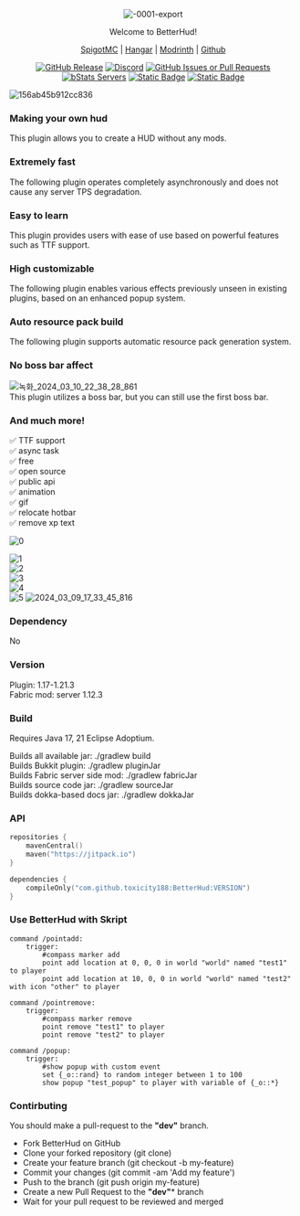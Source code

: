 <div align="center">  

![-0001-export](https://github.com/toxicity188/BetterHud/assets/114675706/ccbf4bd3-9133-44ee-b277-985eae4349ae)  

Welcome to BetterHud!

[SpigotMC](https://www.spigotmc.org/resources/115559/) | [Hangar](https://hangar.papermc.io/toxicity188/BetterHud) | [Modrinth](https://modrinth.com/plugin/betterhud2) | [Github](https://github.com/toxicity188/BetterHud)

[![GitHub Release](https://img.shields.io/github/v/release/toxicity188/BetterHud?display_name=release&style=for-the-badge&logo=kotlin)](https://github.com/toxicity188/BetterHud/releases/latest)
[![Discord](https://img.shields.io/badge/Discord-%235865F2.svg?style=for-the-badge&logo=discord&logoColor=white)](https://discord.com/invite/rePyFESDbk) 
[![GitHub Issues or Pull Requests](https://img.shields.io/github/issues/toxicity188/BetterHud?style=for-the-badge&logo=github)](https://github.com/toxicity188/BetterHud/issues) 
[![bStats Servers](https://img.shields.io/bstats/servers/21287?style=for-the-badge&logo=minecraft&label=bStats&color=0%2C150%2C136%2C0)](https://bstats.org/plugin/bukkit/BetterHud/21287)
[![Static Badge](https://img.shields.io/badge/WIKI-blue?style=for-the-badge)](https://github.com/toxicity188/BetterHud/wiki)
[![Static Badge](https://img.shields.io/badge/paypal-toxicity-blue?style=for-the-badge&logo=paypal)](https://www.paypal.com/paypalme/toxicity188?country.x=KR&locale.x=en_US)

</div>

 ![156ab45b912cc836](https://github.com/toxicity188/BetterHud/assets/114675706/9ff14900-9c8a-46b1-952b-8c401f0b5973)  


### Making your own hud
This plugin allows you to create a HUD without any mods.

### Extremely fast
The following plugin operates completely asynchronously and does not cause any server TPS degradation.

### Easy to learn
This plugin provides users with ease of use based on powerful features such as TTF support.

### High customizable
The following plugin enables various effects previously unseen in existing plugins, based on an enhanced popup system.

### Auto resource pack build
The following plugin supports automatic resource pack generation system.

### No boss bar affect
![녹화_2024_03_10_22_38_28_861](https://github.com/toxicity188/BetterHud/assets/114675706/23019cf7-e845-4a44-a957-a6e153f587ea)  
This plugin utilizes a boss bar, but you can still use the first boss bar.

### And much more!
✅ TTF support  
✅ async task  
✅ free  
✅ open source  
✅ public api  
✅ animation  
✅ gif  
✅ relocate hotbar  
✅ remove xp text

![0](https://github.com/toxicity188/BetterHud/assets/114675706/b9723d82-fe50-4aa3-8c06-11d24bf26c10)  

![1](https://github.com/toxicity188/BetterHud/assets/114675706/5c2e3fc3-1a52-4c48-81a6-981f5a702f0a)  
![2](https://github.com/toxicity188/BetterHud/assets/114675706/3518b4eb-5b09-41f5-ad84-07942e446abb)  
![3](https://github.com/toxicity188/BetterHud/assets/114675706/f3663739-a1b5-4cb2-904e-9770283cae1f)  
![4](https://github.com/toxicity188/BetterHud/assets/114675706/a86238f9-2367-4286-b461-d8ae4b8e110b)  
![5](https://github.com/toxicity188/BetterHud/assets/114675706/b4d45ab3-072b-488b-8a9e-c030e913056a)
![2024_03_09_17_33_45_816](https://github.com/toxicity188/BetterHud/assets/114675706/e99d1522-4975-4f3d-8bea-eb93bb62fd21)  

### Dependency
No

### Version
Plugin: 1.17-1.21.3  
Fabric mod: server 1.12.3

### Build
Requires Java 17, 21 Eclipse Adoptium.

Builds all available jar: ./gradlew build  
Builds Bukkit plugin: ./gradlew pluginJar  
Builds Fabric server side mod: ./gradlew fabricJar  
Builds source code jar: ./gradlew sourceJar  
Builds dokka-based docs jar: ./gradlew dokkaJar  

### API
``` kotlin
repositories {
    mavenCentral()
    maven("https://jitpack.io")
}

dependencies {
    compileOnly("com.github.toxicity188:BetterHud:VERSION")
}
```

### Use BetterHud with Skript
```
command /pointadd:
    trigger:
        #compass marker add
        point add location at 0, 0, 0 in world "world" named "test1" to player
        point add location at 10, 0, 0 in world "world" named "test2" with icon "other" to player

command /pointremove:
    trigger:
        #compass marker remove
        point remove "test1" to player
        point remove "test2" to player

command /popup:
    trigger:
        #show popup with custom event
        set {_o::rand} to random integer between 1 to 100
        show popup "test_popup" to player with variable of {_o::*}
```

### Contirbuting

You should make a pull-request to the **"dev"** branch.

- Fork BetterHud on GitHub
- Clone your forked repository (git clone)
- Create your feature branch (git checkout -b my-feature)
- Commit your changes (git commit -am 'Add my feature')
- Push to the branch (git push origin my-feature)
- Create a new Pull Request to the **"dev"*** branch
- Wait for your pull request to be reviewed and merged
